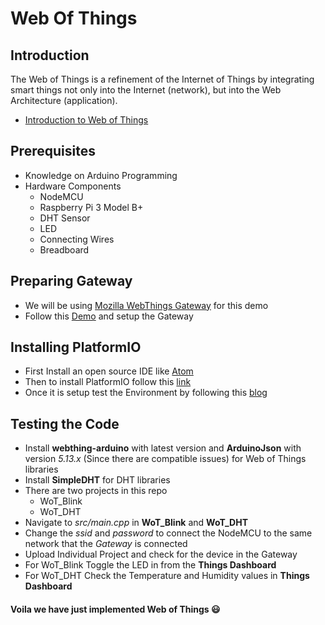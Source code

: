 # Web Of Things

## Introduction
The Web of Things is a refinement of the Internet of Things by integrating smart things not only into the Internet (network), but into the Web Architecture (application).
* [Introduction to Web of Things](https://code.swecha.org/sriharshamvs/iot_curriculum/blob/master/Presentations/Intro_to_WebOfThings.pdf)
## Prerequisites
* Knowledge on Arduino Programming
* Hardware Components
	* NodeMCU
	* Raspberry Pi 3 Model B+
	* DHT Sensor
	* LED
	* Connecting Wires
	* Breadboard

## Preparing Gateway
* We will be using [Mozilla WebThings Gateway](https://iot.mozilla.org/) for this demo
* Follow this [Demo](https://iot.mozilla.org/docs/gateway-getting-started-guide.html) and setup the Gateway

## Installing PlatformIO
* First Install an open source IDE like [Atom](https://atom.io/)
* Then to install PlatformIO follow this [link](https://platformio.org/install)
* Once it is setup test the Environment by following this [blog](https://www.losant.com/blog/getting-started-with-platformio-esp8266-nodemcu)

## Testing the Code
* Install __webthing-arduino__ with latest version and __ArduinoJson__ with version *5.13.x* (Since there are compatible issues) for Web of Things libraries
* Install __SimpleDHT__ for DHT libraries
* There are two projects in this repo
	* WoT_Blink
	* WoT_DHT
* Navigate to *src/main.cpp* in __WoT_Blink__ and __WoT_DHT__
* Change the *ssid* and *password* to connect the NodeMCU to the same network that the *Gateway* is connected
* Upload Individual Project and check for the device in the Gateway
* For WoT_Blink Toggle the LED in from the __Things Dashboard__
* For WoT_DHT Check the Temperature and Humidity values in __Things Dashboard__

#### Voila we have just implemented Web of Things :smiley:
